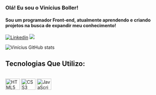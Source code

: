 
### Olá! Eu sou o Vinícius Boller!
#### Sou um programador Front-end, atualmente aprendendo e criando projetos na busca de expandir meu conhecimento!

[![Linkedin](https://img.shields.io/badge/LinkedIn-0077B5?style=for-the-badge&logo=linkedin&logoColor=white)](https://www.linkedin.com/in/vin%C3%ADcius-boller-5783b426b/)
<a href = "mailto:viniandre8@gmail.com"><img src="https://img.shields.io/badge/-Gmail-%23333?style=for-the-badge&logo=gmail&logoColor=white" alvo ="_blank"></a>

![Vinícius GitHub stats](https://github-readme-stats.vercel.app/api?username=ViniciusBoller&show_icons=true&theme=dark)

## Tecnologias Que Utilizo:

<div style="display: inline_block"><br>

<img align="center" alt="HTML5" height="35" width="45" src="https://cdn.jsdelivr.net/gh/devicons/devicon/icons/html5/html5-plain-wordmark.svg">
<img align="center" alt="CSS3" height="35" width="45" src="https://cdn.jsdelivr.net/gh/devicons/devicon/icons/css3/css3-plain-wordmark.svg">
<img align="center" alt="JavaScript" height="35" width="45" src="https://cdn.jsdelivr.net/gh/devicons/devicon/icons/javascript/javascript-plain.svg">

</div>
